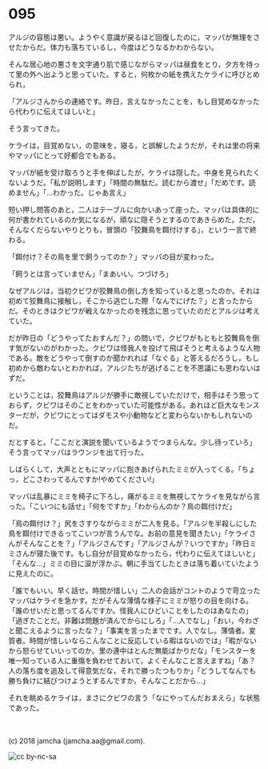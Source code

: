 # 095

アルジの容態は悪い。ようやく意識が戻るほど回復したのに，マッパが無理をさせたからだ。体力も落ちているし，今度はどうなるかわからない。  

そんな居心地の悪さを文字通り肌で感じながらマッパは昼食をとり，夕方を待って里の外へ出ようと思っていた。すると，何枚かの紙を携えたケライに呼びとめられ，  

「アルジさんからの連絡です。昨日，言えなかったことを，もし目覚めなかったら代わりに伝えてほしいと」  

そう言ってきた。  

ケライは，目覚めない，の意味を，寝る，と誤解したようだが，それは里の将来やマッパにとって好都合でもある。  

マッパが紙を受け取ろうと手を伸ばしたが，ケライは隠した。中身を見られたくないようだ。「私が説明します」「時間の無駄だ。読むから渡せ」「だめです。読めません」「…わかった。じゃあ言え」  

短い押し問答のあと，二人はテーブルに向かいあって座った。マッパは具体的に何が書かれているのか気になるが，頑なに隠そうとするのであきらめた。ただ，そんなくだらないやりとりも，冒頭の「狡舞鳥を餌付けする」，という一言で終わる。  

「餌付け？その鳥を里で飼うってのか？」マッパの目が変わった。  

「飼うとは言っていません」「まあいい。つづけろ」  

なぜアルジは，当初クビワが狡舞鳥の倒し方を知っていると思ったのか。それは初めて狡舞鳥に接触し，そこから逃亡した際「なんでにげた？」と言ったからだ。そのときはクビワが戦えなかったのを残念に思っていたのだとアルジは考えていた。  

だが昨日の「どうやってたおすんだ？」の問いで，クビワがもともと狡舞鳥を倒す気がないのがわかった。クビワは怪我人を投げて飛ばそうと考えるような人物である。敵をどうやって倒すのか聞かれれば「なぐる」と答えるだろうし，もし初めから敵わないとわかれば，アルジたちが逃げることを不思議にも思わないはずだ。  

ということは，狡舞鳥はアルジが勝手に敵視していただけで，相手はそう思っておらず，クビワはそのことをわかっていた可能性がある。あれほど巨大なモンスターだが，クビワにとってはダモスや小動物などと変わらないかもしれないのだ。  

だとすると。「ここだと演説を聞いているようでつまらんな。少し待っていろ」そう言ってマッパはラウンジを出て行った。  

しばらくして，大声とともにマッパに抱きあげられたミミが入ってくる。「ちょっ，どこさわってるんですか!やめてください!」  

マッパは乱暴にミミを椅子に下ろし，痛がるミミを無視してケライを見ながら言った。「こいつにも話せ」「何をですか」「わからんのか？鳥の餌付けだ」  

「鳥の餌付け？」尻をさすりながらミミが二人を見る。「アルジを半殺しにした鳥を餌付けできるってこいつが言うんでな。お前の意見を聞きたい」「ケライさんがそんなことを？」「アルジさんです」「アルジさんが？いつですか」「昨日ミミさんが寝た後です。もし自分が目覚めなかったら，代わりに伝えてほしいと」「そんな…」ミミの目に涙が浮かぶ。朝に手当てしたときは落ち着いていたように見えたのに。  

「誰でもいい。早く話せ。時間が惜しい」二人の会話がコントのようで苛立ったマッパはケライを急かす。だがそんな薄情な様子にミミが怒りの目を向ける。「誰のせいだと思ってるんですか。怪我人にひどいことをしたのはあなたの」「過ぎたことだ。非難は問題が済んでからにしろ」「…人でなし」「おい，今わざと聞こえるように言ったな？」「事実を言ったまでです。人でなし。薄情者。変質者。時間が惜しいならこんなことに反応している暇はないのでは」「暇がないから怒らせていいってのか。里の連中はとんだ無能ばかりだな」「モンスターを唯一知っている人に重傷を負わせておいて，よくそんなこと言えますね」「あ？人の落ち度を追及して得意気だな，それで勝ったつもりか」「どうしてなんでも勝ち負けに結びつけようとするんですか，そんなことだから…」  

それを眺めるケライは，まさにクビワの言う「なにやってんだおまえら」な状態であった。  

<br>  
<br>  
(c) 2018 jamcha (jamcha.aa@gmail.com).  

![cc by-nc-sa](https://i.creativecommons.org/l/by-nc-sa/4.0/88x31.png)
